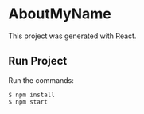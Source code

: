 # AboutMyName 
This project was generated with React.

## Run Project
Run the commands: 

~~~
$ npm install
$ npm start
~~~
